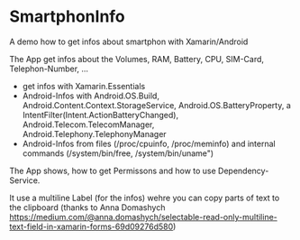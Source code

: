 # SmartphonInfo
A demo how to get infos about smartphon with Xamarin/Android 

The App get infos about the Volumes, RAM, Battery, CPU, SIM-Card, Telephon-Number, ...
- get infos with Xamarin.Essentials
- Android-Infos with Android.OS.Build, Android.Content.Context.StorageService, Android.OS.BatteryProperty, a IntentFilter(Intent.ActionBatteryChanged), Android.Telecom.TelecomManager, Android.Telephony.TelephonyManager
- Android-Infos from files (/proc/cpuinfo, /proc/meminfo) and internal commands (/system/bin/free, /system/bin/uname")

The App shows, how to get Permissons and how to use Dependency-Service.

It use a multiline Label (for the infos) wehre you can copy parts of text to the clipboard (thanks to Anna Domashych https://medium.com/@anna.domashych/selectable-read-only-multiline-text-field-in-xamarin-forms-69d09276d580)
